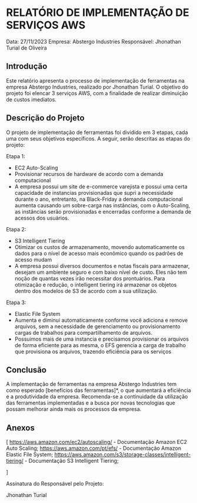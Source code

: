 # RELATÓRIO DE IMPLEMENTAÇÃO DE SERVIÇOS AWS

Data: 27/11/2023
Empresa: Abstergo Industries 
Responsável: Jhonathan Turial de Oliveira

## Introdução
Este relatório apresenta o processo de implementação de ferramentas na empresa Abstergo Industries, realizado por  Jhonathan Turial. O objetivo do projeto foi elencar 3 serviços AWS, com a finalidade de realizar diminuição de custos imediatos.

## Descrição do Projeto
O projeto de implementação de ferramentas foi dividido em 3 etapas, cada uma com seus objetivos específicos. A seguir, serão descritas as etapas do projeto:

Etapa 1: 
- EC2 Auto-Scaling
- Provisionar recursos de hardware de acordo com a demanda computacional
- A empresa possui um site de e-commerce varejista e possui uma certa capacidade de instancias provisionadas que supri a necessidade durante o ano, entretanto, na Black-Friday a demanda computacional aumenta causando um sobre-carga nas instâncias, com o Auto-Scaling, as instâncias serão provisionadas e encerradas conforme a demanda de acessos dos usuários.

Etapa 2: 
- S3 Intelligent Tiering
- Otimizar os custos de armazenamento, movendo automaticamente os dados para o nível de acesso mais econômico quando os padrões de acesso mudam
- A empresa possui diversos documentos e notas fiscais para armazenar, desejam um ambiente seguro e com baixo nível de custo. Eles não tem noção de quantas vezes irão necessitar dos prontuários. Para otimização e redução, o intelligent tiering irá armazenar os objetos dentro dos modelos de S3 de acordo com a sua utilização. 

Etapa 3: 
- Elastic File System
- Aumenta e diminui automaticamente conforme você adiciona e remove arquivos, sem a necessidade de gerenciamento ou provisionamento cargas de trabalhos para compartilhamento de arquivos.
- Possuimos mais de uma instancia e precisamos provisionar os arquivos de forma eficiente para as mesma, o EFS gerencia a carga de trabalho que provisiona os arquivos, trazendo eficiência para os serviços



## Conclusão
A implementação de ferramentas na empresa Abstergo Industries tem como esperado [benefícios das ferramentas]*, o que aumentará a eficiência e a produtividade da empresa. Recomenda-se a continuidade da utilização das ferramentas implementadas e a busca por novas tecnologias que possam melhorar ainda mais os processos da empresa.

## Anexos

[
    https://aws.amazon.com/ec2/autoscaling/ - Documentação Amazon EC2 Auto Scaling;
    https://aws.amazon.com/pt/efs/ - Documentação Amazon Elastic File System;
    https://aws.amazon.com/s3/storage-classes/intelligent-tiering/ - Documentação S3 Intelligent Tiering;

]

Assinatura do Responsável pelo Projeto:

Jhonathan Turial 